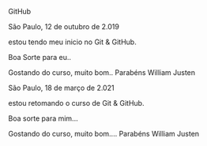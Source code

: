 GitHub

São Paulo, 12 de outubro de 2.019

estou tendo meu inicio no Git & GitHub.

Boa Sorte para eu..


Gostando do curso, muito bom.. Parabéns William Justen


São Paulo, 18 de março de 2.021

estou retomando o curso de Git & GitHub.

Boa sorte para mim...

Gostando do curso, muito bom.... Parabéns William Justen


